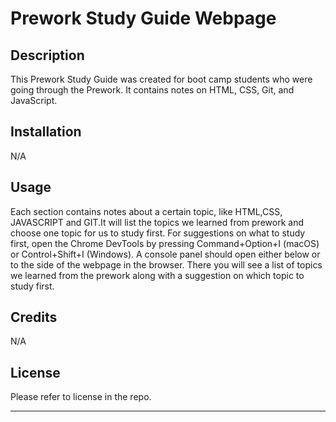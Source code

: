
# Prework Study Guide Webpage

## Description

This Prework Study Guide was created for boot camp students who were going through the Prework. It contains notes on HTML, CSS, Git, and JavaScript.
## Installation

N/A

## Usage

Each section contains notes about a certain topic, like HTML,CSS, JAVASCRIPT and GIT.It will list the topics we learned from prework and choose one topic for us to study first. For suggestions on what to study first, open the Chrome DevTools by pressing Command+Option+I (macOS) or Control+Shift+I (Windows). A console panel should open either below or to the side of the webpage in the browser. There you will see a list of topics we learned from the prework along with a suggestion on which topic to study first.



## Credits

N/A

## License

Please refer to license in the repo.

---
